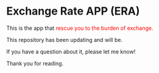 # Exchange Rate APP (ERA)

This is the app that <span style="color:red;">rescue you to the burden of exchange.</span>

This repository has been updating and will be.

If you have a question about it, please let me know!

Thank you for reading.